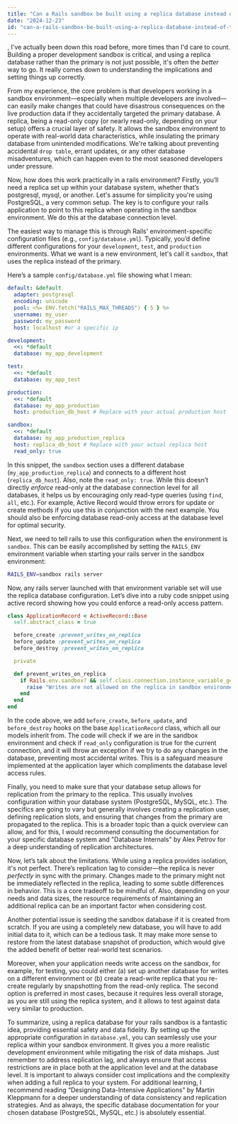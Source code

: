 ```yaml
---
title: "Can a Rails sandbox be built using a replica database instead of the primary database?"
date: "2024-12-23"
id: "can-a-rails-sandbox-be-built-using-a-replica-database-instead-of-the-primary-database"
---
```


,  I've actually been down this road before, more times than I'd care to count. Building a proper development sandbox is critical, and using a replica database rather than the primary is not just possible, it's often the *better* way to go. It really comes down to understanding the implications and setting things up correctly.

From my experience, the core problem is that developers working in a sandbox environment—especially when multiple developers are involved—can easily make changes that could have disastrous consequences on the live production data if they accidentally targeted the primary database. A replica, being a read-only copy (or nearly read-only, depending on your setup) offers a crucial layer of safety. It allows the sandbox environment to operate with real-world data characteristics, while insulating the primary database from unintended modifications. We're talking about preventing accidental `drop table`, errant updates, or any other database misadventures, which can happen even to the most seasoned developers under pressure.

Now, how does this work practically in a rails environment? Firstly, you’ll need a replica set up within your database system, whether that’s postgresql, mysql, or another. Let's assume for simplicity you're using PostgreSQL, a very common setup. The key is to configure your rails application to point to this replica when operating in the sandbox environment. We do this at the database connection level.

The easiest way to manage this is through Rails' environment-specific configuration files (e.g., `config/database.yml`). Typically, you’d define different configurations for your `development`, `test`, and `production` environments. What we want is a new environment, let's call it `sandbox`, that uses the replica instead of the primary.

Here’s a sample `config/database.yml` file showing what I mean:

```yaml
default: &default
  adapter: postgresql
  encoding: unicode
  pool: <%= ENV.fetch("RAILS_MAX_THREADS") { 5 } %>
  username: my_user
  password: my_password
  host: localhost #or a specific ip

development:
  <<: *default
  database: my_app_development

test:
  <<: *default
  database: my_app_test

production:
  <<: *default
  database: my_app_production
  host: production_db_host # Replace with your actual production host

sandbox:
  <<: *default
  database: my_app_production_replica
  host: replica_db_host # Replace with your actual replica host
  read_only: true
```
In this snippet, the `sandbox` section uses a different database (`my_app_production_replica`) and connects to a different host (`replica_db_host`). Also, note the `read_only: true`. While this doesn’t directly *enforce* read-only at the database connection level for all databases, it helps us by encouraging only read-type queries (using `find`, `all`, etc.). For example, Active Record would throw errors for update or create methods if you use this in conjunction with the next example. You should also be enforcing database read-only access at the database level for optimal security.

Next, we need to tell rails to use this configuration when the environment is `sandbox`. This can be easily accomplished by setting the `RAILS_ENV` environment variable when starting your rails server in the sandbox environment:

```bash
RAILS_ENV=sandbox rails server
```

Now, any rails server launched with that environment variable set will use the replica database configuration. Let’s dive into a ruby code snippet using active record showing how you could enforce a read-only access pattern.

```ruby
class ApplicationRecord < ActiveRecord::Base
  self.abstract_class = true

  before_create :prevent_writes_on_replica
  before_update :prevent_writes_on_replica
  before_destroy :prevent_writes_on_replica

  private

  def prevent_writes_on_replica
    if Rails.env.sandbox? && self.class.connection.instance_variable_get("@config")[:read_only]
      raise "Writes are not allowed on the replica in sandbox environment"
    end
  end
end
```
In the code above, we add `before_create`, `before_update`, and `before_destroy` hooks on the base `ApplicationRecord` class, which all our models inherit from. The code will check if we are in the sandbox environment and check if `read_only` configuration is true for the current connection, and it will throw an exception if we try to do any changes in the database, preventing most accidental writes. This is a safeguard measure implemented at the application layer which compliments the database level access rules.

Finally, you need to make sure that your database setup allows for replication from the primary to the replica. This usually involves configuration within your database system (PostgreSQL, MySQL, etc.). The specifics are going to vary but generally involves creating a replication user, defining replication slots, and ensuring that changes from the primary are propagated to the replica. This is a broader topic than a quick overview can allow, and for this, I would recommend consulting the documentation for your specific database system and "Database Internals" by Alex Petrov for a deep understanding of replication architectures.

Now, let’s talk about the limitations. While using a replica provides isolation, it's not perfect. There’s replication lag to consider—the replica is never *perfectly* in sync with the primary. Changes made to the primary might not be immediately reflected in the replica, leading to some subtle differences in behavior. This is a core tradeoff to be mindful of. Also, depending on your needs and data sizes, the resource requirements of maintaining an additional replica can be an important factor when considering cost.

Another potential issue is seeding the sandbox database if it is created from scratch. If you are using a completely new database, you will have to add initial data to it, which can be a tedious task. It may make more sense to restore from the latest database snapshot of production, which would give the added benefit of better real-world test scenarios.

Moreover, when your application needs write access on the sandbox, for example, for testing, you could either (a) set up another database for writes on a different environment or (b) create a read-write replica that you re-create regularly by snapshotting from the read-only replica. The second option is preferred in most cases, because it requires less overall storage, as you are still using the replica system, and it allows to test against data very similar to production.

To summarize, using a replica database for your rails sandbox is a fantastic idea, providing essential safety and data fidelity. By setting up the appropriate configuration in `database.yml`, you can seamlessly use your replica within your sandbox environment. It gives you a more realistic development environment while mitigating the risk of data mishaps. Just remember to address replication lag, and always ensure that access restrictions are in place both at the application level and at the database level. It is important to always consider cost implications and the complexity when adding a full replica to your system. For additional learning, I recommend reading “Designing Data-Intensive Applications” by Martin Kleppmann for a deeper understanding of data consistency and replication strategies. And as always, the specific database documentation for your chosen database (PostgreSQL, MySQL, etc.) is absolutely essential.
